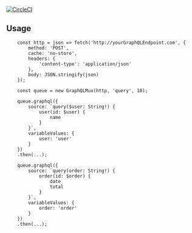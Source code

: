 [![CircleCI](https://circleci.com/gh/feliperohdee/smallorange-graphql-mux.svg?style=svg)](https://circleci.com/gh/feliperohdee/smallorange-graphql-mux)

## Usage

		const http = json => fetch('http://yourGraphQLEndpoint.com', {
			method: 'POST',
			cache: 'no-store',
			headers: {
				'content-type': 'application/json'
			},
			body: JSON.stringify(json)
		});
		
		const queue = new GraphQLMux(http, 'query', 10);
		
		queue.graphql({
			source: `query($user: String!) {
				user(id: $user) {
					name
				}
			}`,
			variableValues: {
				user: 'user'
			}
		})
		.then(...);
		
		queue.graphql({
			source: `query(order: String!) {
				order(id: $order) {
					date
					total
				}
			}`,
			variableValues: {
				order: 'order'
			}
		})
		.then(...);
